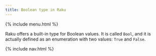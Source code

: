 ```yaml
---
title: Boolean type in Raku
---
```


{% include menu.html %}

Raku offers a built-in type for Boolean values. It is called `Bool`, and it is actually defined as an enumeration with two values: `True` and `False`.

{% include nav.html %}
